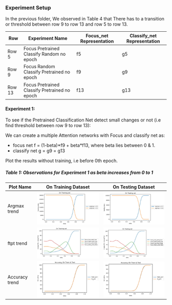 ### Experiment Setup
In the previous folder, We observed in Table 4 that There has to a transition or threshold between row 9 to row 13 and row 5 to row 13.

| Row | Experiment Name | Focus_net Representation | Classify_net Representation|
|-----|-----------------|--------------------------|----------------------------|
| Row 5 | Focus Pretrained Classify Random no epoch | f5 | g5 |
| Row 9 | Focus Random Classify Pretrained no epoch | f9 | g9 |
| Row 13 | Focus Pretrained Classify Pretrained no epoch | f13 | g13 |

#### Experiment 1: 
To see if the Pretrained Classification Net detect small changes or not (i.e find threshold between row 9 to row 13):

We can create a multiple Attention networks with Focus and classify net as:
- focus net f = (1-beta)\*f9 + beta*f13, where beta lies between 0 & 1.
- classify net g = g9 = g13

Plot the results without training, i.e before 0th epoch.

##### Table 1: Observations for Experiment 1 as beta increases from 0 to 1

| Plot Name | On Training Dataset | On Testing Dataset |
|-----------|---------------------|--------------------|
| Argmax trend   | <img src= ./plots_and_images/tr_argmax_focus.JPG width="400"> | <img src= ./plots_and_images/te_argmax_focus.JPG width="400"> |
| ftpt trend   | <img src= ./plots_and_images/tr_ftpt_focus.JPG width="400"> | <img src= ./plots_and_images/te_ftpt_focus.JPG width="400"> |
| Accuracy trend   | <img src= ./plots_and_images/acc_focus.JPG width="400"> | <img src= ./plots_and_images/acc_focus.JPG width="400"> |

